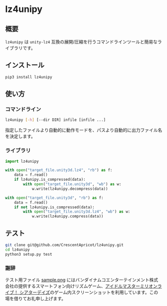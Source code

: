 # lz4unipy

## 概要

`lz4unipy` は `unity-lz4` 互換の展開/圧縮を行うコマンドラインツールと簡易なライブラリです。

## インストール

```bash
pip3 install lz4unipy
```

## 使い方

### コマンドライン

```bash
lz4unipy [-h] [--dir DIR] infile [infile ...]
```

指定したファイルより自動的に動作モードを、パスより自動的に出力ファイル名を決定します。

### ライブラリ

```python
import lz4unipy

with open("target_file.unity3d.lz4", "rb") as f:
    data = f.read()
    if lz4unipy.is_compressed(data):
        with open("target_file.unity3d", "wb") as w:
            w.write(lz4unipy.decompress(data))

with open("target_file.unity3d", "rb") as f:
    data = f.read()
    if not lz4unipy.is_compressed(data):
        with open("target_file.unity3d.lz4", "wb") as w:
            w.write(lz4unipy.compress(data))
```

## テスト

```bash
git clone git@github.com/CrescentApricot/lz4unipy.git
cd lz4unipy
python3 setup.py test
```

### 謝辞
テスト用ファイル [sample.png](/tests/sample.png) にはバンダイナムコエンターテインメント株式会社の提供するスマートフォン向けリズムゲーム、[アイドルマスターミリオンライブ！ シアターデイズ](https://millionlive.idolmaster.jp/theaterdays/)のゲーム内スクリーンショットを利用しています。この場を借りてお礼申し上げます。
